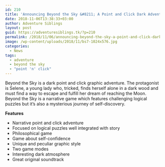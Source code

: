 ```yaml
---
id: 210
title: 'Announcing Beyond the Sky &#8211; A Point and Click Dark Adventure'
date: 2018-11-06T13:38:33+03:00
author: Adventure Siblings
layout: post
guid: https://adventuresiblings.tk/?p=210
permalink: /2018/11/06/announcing-beyond-the-sky-a-point-and-click-dark-adventure/
image: /wp-content/uploads/2018/11/bs7-1024x576.jpg
categories:
  - News
tags:
  - adventure
  - beyond the sky
  - "point 'n' click"
---
```

Beyond the Sky is a dark point and click graphic adventure. The protagonist is Selene, a young lady who, tricked, finds herself alone in a dark wood and must find a way to escape and fulfill her dream of reaching the Moon. Beyond the Sky is a narrative game which features challenging logical puzzles but it’s also a mysterious journey of self-discovery.

<!--more-->

<span class="embed-youtube" style="text-align:center; display: block;"></span>

**Features**

  * Narrative point and click adventure
  * Focused on logical puzzles well integrated with story
  * Philosophical game
  * Game about self-confidence
  * Unique and peculiar graphic style
  * Two game modes
  * Interesting dark atmosphere
  * Great original soundtrack